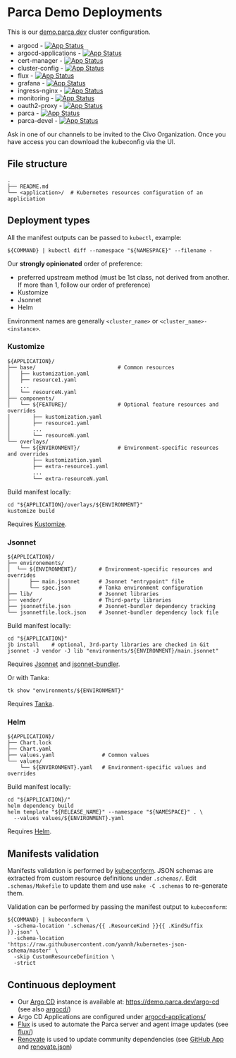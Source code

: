 # Parca Demo Deployments

This is our [demo.parca.dev](https://demo.parca.dev) cluster configuration.

* argocd - [![App Status](https://demo.parca.dev/argo-cd/api/badge?name=civo-demo-argocd)](https://demo.parca.dev/argo-cd/applications/civo-demo-argocd)
* argocd-applications - [![App Status](https://demo.parca.dev/argo-cd/api/badge?name=civo-demo-argocd-applications)](https://demo.parca.dev/argo-cd/applications/civo-demo-argocd-applications)
* cert-manager - [![App Status](https://demo.parca.dev/argo-cd/api/badge?name=civo-demo-cert-manager)](https://demo.parca.dev/argo-cd/applications/civo-demo-cert-manager)
* cluster-config - [![App Status](https://demo.parca.dev/argo-cd/api/badge?name=civo-demo-cluster-config)](https://demo.parca.dev/argo-cd/applications/civo-demo-cluster-config)
* flux - [![App Status](https://demo.parca.dev/argo-cd/api/badge?name=civo-demo-flux)](https://demo.parca.dev/argo-cd/applications/civo-demo-flux)
* grafana - [![App Status](https://demo.parca.dev/argo-cd/api/badge?name=civo-demo-grafana)](https://demo.parca.dev/argo-cd/applications/civo-demo-grafana)
* ingress-nginx - [![App Status](https://demo.parca.dev/argo-cd/api/badge?name=civo-demo-ingress-nginx)](https://demo.parca.dev/argo-cd/applications/civo-demo-ingress-nginx)
* monitoring - [![App Status](https://demo.parca.dev/argo-cd/api/badge?name=civo-demo-monitoring)](https://demo.parca.dev/argo-cd/applications/civo-demo-monitoring)
* oauth2-proxy - [![App Status](https://demo.parca.dev/argo-cd/api/badge?name=civo-demo-oauth2-proxy)](https://demo.parca.dev/argo-cd/applications/civo-demo-oauth2-proxy)
* parca - [![App Status](https://demo.parca.dev/argo-cd/api/badge?name=civo-demo-parca)](https://demo.parca.dev/argo-cd/applications/civo-demo-parca)
* parca-devel - [![App Status](https://demo.parca.dev/argo-cd/api/badge?name=civo-demo-parca-devel)](https://demo.parca.dev/argo-cd/applications/civo-demo-parca-devel)

Ask in one of our channels to be invited to the Civo Organization.
Once you have access you can download the kubeconfig via the UI.

## File structure

```shell
.
├── README.md
└── <application>/  # Kubernetes resources configuration of an appliciation
```

## Deployment types

All the manifest outputs can be passed to `kubectl`, example:

```shell
${COMMAND} | kubectl diff --namespace "${NAMESPACE}" --filename -
```

Our **strongly opinionated** order of preference:

* preferred upstream method
  (must be 1st class, not derived from another. If more than 1, follow our order of preference)
* Kustomize
* Jsonnet
* Helm

Environment names are generally `<cluster_name>` or `<cluster_name>-<instance>`.

### Kustomize

```shell
${APPLICATION}/
├── base/                          # Common resources
│   ├── kustomization.yaml
│   ├── resource1.yaml
│   ...
│   └── resourceN.yaml
├── components/
│   └── ${FEATURE}/                # Optional feature resources and overrides
│       ├── kustomization.yaml
│       ├── resource1.yaml
│       ...
│       └── resourceN.yaml
└── overlays/
    └── ${ENVIRONMENT}/            # Environment-specific resources and overrides
        ├── kustomization.yaml
        ├── extra-resource1.yaml
        ...
        └── extra-resourceN.yaml
```

Build manifest locally:

```shell
cd "${APPLICATION}/overlays/${ENVIRONMENT}"
kustomize build
```

Requires [Kustomize](https://kustomize.io).

### Jsonnet

```shell
${APPLICATION}/
├── environements/
│  └── ${ENVIRONMENT}/       # Environment-specific resources and overrides
│      ├── main.jsonnet      # Jsonnet "entrypoint" file
│      └── spec.json         # Tanka environment configuration
├── lib/                     # Jsonnet libraries
├── vendor/                  # Third-party libraries
├── jsonnetfile.json         # Jsonnet-bundler dependency tracking
└── jsonnetfile.lock.json    # Jsonnet-bundler dependency lock file
```

Build manifest locally:

```shell
cd "${APPLICATION}"
jb install    # optional, 3rd-party libraries are checked in Git
jsonnet -J vendor -J lib "environments/${ENVIRONMENT}/main.jsonnet"
```

Requires [Jsonnet](https://github.com/google/go-jsonnet) and [jsonnet-bundler](https://github.com/jsonnet-bundler/jsonnet-bundler).

Or with Tanka:

```shell
tk show "environments/${ENVIRONMENT}"
```

Requires [Tanka](https://tanka.dev).

### Helm

```shell
${APPLICATION}/
├── Chart.lock
├── Chart.yaml
├── values.yaml               # Common values
└── values/
    └── ${ENVIRONMENT}.yaml   # Environment-specific values and overrides
```

Build manifest locally:

```shell
cd "${APPLICATION}/"
helm dependency build
helm template "${RELEASE_NAME}" --namespace "${NAMESPACE}" . \
  --values values/${ENVIRONMENT}.yaml
```

Requires [Helm](https://helm.sh).

## Manifests validation

Manifests validation is performed by [kubeconform](https://github.com/yannh/kubeconform).
JSON schemas are extracted from custom resource definitions under `.schemas/`.
Edit `.schemas/Makefile` to update them and use `make -C .schemas` to re-generate them.

Validation can be performed by passing the manifest output to `kubeconform`:

```shell
${COMMAND} | kubeconform \
  -schema-location '.schemas/{{ .ResourceKind }}{{ .KindSuffix }}.json' \
  -schema-location 'https://raw.githubusercontent.com/yannh/kubernetes-json-schema/master' \
  -skip CustomResourceDefinition \
  -strict
```

## Continuous deployment

* Our [Argo CD](https://argoproj.github.io/cd/) instance is available at: https://demo.parca.dev/argo-cd (see also [argocd/](argocd))
* Argo CD Applications are configured under [argocd-applications/](argocd-applications)
* [Flux](https://fluxcd.io/) is used to automate the Parca server and agent image updates (see [flux/](flux))
* [Renovate](https://docs.renovatebot.com/) is used to update community dependencies (see [GitHub App](https://github.com/apps/renovate) and [renovate.json](renovate.json))
